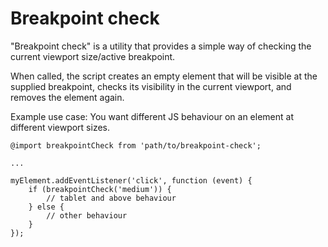 # Breakpoint check

"Breakpoint check" is a utility that provides a simple way of checking the current viewport size/active breakpoint.

When called, the script creates an empty element that will be visible at the supplied breakpoint, checks its visibility in the current viewport, and removes the element again.

Example use case: You want different JS behaviour on an element at different viewport sizes.

    @import breakpointCheck from 'path/to/breakpoint-check';

    ...

    myElement.addEventListener('click', function (event) {
        if (breakpointCheck('medium')) {
            // tablet and above behaviour
        } else {
            // other behaviour
        }
    });

